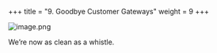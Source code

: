 +++
title = "9. Goodbye Customer Gateways"
weight = 9
+++


![image.png](/images/008-viii-clean-it-up/41-217167-image.png)


We’re now as clean as a whistle. 


